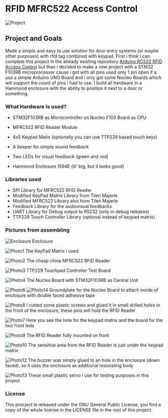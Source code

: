 # RFID MFRC522 Access Control #

![Project](https://github.com/ninharp/STM32F103_RFID_Access_Control/blob/master/doc/images/project.jpg?raw=true)

## Project and Goals ##

Made a simple and easy to use solution for door entry systems (or maybe other purposes) with rfid tag combined with keypad.
First i think i can complete this project in the already existing repository [Arduino RC522 RFID Access Control](https://github.com/omersiar/RFID522-Door-Unlock) but than i decided to make a new project with a STM32 F103RB microprocessor cause i got with all pins used only 1 pin open if a use a simple Arduino UNO Board and i only got some Nucleo Boards which will support the count of pins i had to use.
I build all hardware in a Hammond enclosure with the ability to position it next to a door or something.

### What Hardware is used? ###

* STM32F103RB as Microcontroller on Nucleo F103 Board as CPU
* MFRC522 RFID Reader Module
* 4x5 Keypad Matix (optionally you can use TTP229 based touch keys)
* A beeper for simple sound feedback
* Two LEDs for visual feedback (green and red)

* Hammond Enclosure 1594E (lil' big, but it looks good)

### Libraries used ###

* SPI Library for MFRC522 RFID Reader
* Modified KeyPad Matrix Library from Tilen Majerle
* Modified MFRC522 Library also from Tilen Majerle
* Feedback Library for the audiovisual feedbacks
* UART Library for Debug output to RS232 (only in debug releases)
* TTP229 Touch Controller Library (optional instead of keypad matrix)

### Pictures from assembling ###

![Enclosure](https://github.com/ninharp/STM32F103_RFID_Access_Control/blob/master/doc/images/photo0.jpg?raw=true)
Enclosure

![Photo1](https://github.com/ninharp/STM32F103_RFID_Access_Control/blob/master/doc/images/photo1.jpg?raw=true)
The KeyPad Matrix i used

![Photo2](https://github.com/ninharp/STM32F103_RFID_Access_Control/blob/master/doc/images/photo2.jpg?raw=true)
The cheap china MFRC522 RFID Reader

![Photo3](https://github.com/ninharp/STM32F103_RFID_Access_Control/blob/master/doc/images/photo3.jpg?raw=true)
TTP229 Touchpad Controller Test Board

![Photo4](https://github.com/ninharp/STM32F103_RFID_Access_Control/blob/master/doc/images/photo4.jpg?raw=true)
The Nucleo Board with STM32F103RB as Central Unit

![Photo6](https://github.com/ninharp/STM32F103_RFID_Access_Control/blob/master/doc/images/photo6.jpg?raw=true)
![Photo14](https://github.com/ninharp/STM32F103_RFID_Access_Control/blob/master/doc/images/photo14.jpg?raw=true)
Groundplate for the Nucleo Board to attach inside of enclosure with double faced adhesive tape

![Photo8](https://github.com/ninharp/STM32F103_RFID_Access_Control/blob/master/doc/images/photo8.jpg?raw=true)
I cutted some plastic screws and glued it in small drilled holes in the front of the enclosure, these pins will hold
the RFID Reader

![Photo7](https://github.com/ninharp/STM32F103_RFID_Access_Control/blob/master/doc/images/photo7.jpg?raw=true)
Here you see the hole for the keypad matrix and the board for the two front leds

![Photo9](https://github.com/ninharp/STM32F103_RFID_Access_Control/blob/master/doc/images/photo9.jpg?raw=true)
The RFID Reader fully mounted on front

![Photo10](https://github.com/ninharp/STM32F103_RFID_Access_Control/blob/master/doc/images/photo10.jpg?raw=true)
The sensitive area from the RFID Reader is just under the keypad matrix

![Photo12](https://github.com/ninharp/STM32F103_RFID_Access_Control/blob/master/doc/images/photo12.jpg?raw=true)
The buzzer was simply glued to an hole in the enclosure (down faced), so it uses the enclosure as additional 
resonating body
 
![Photo13](https://github.com/ninharp/STM32F103_RFID_Access_Control/blob/master/doc/images/photo13.jpg?raw=true)
These small plastic servo i use for testing purposes in this project

### License ###

This procject is released under the GNU General Public License, you find a copy of the whole license
in the LICENSE file in the root of this project.
